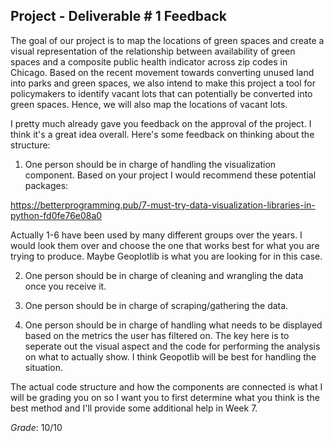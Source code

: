 ## Project - Deliverable \# 1 Feedback 
 
The goal of our project is to map the locations of green spaces and create a visual representation of the relationship between availability of green spaces and a composite public health indicator across zip codes in Chicago. Based on the recent movement towards converting unused land into parks and green spaces, we also intend to make this project a tool for policymakers to identify vacant lots that can potentially be converted into green spaces. Hence, we will also map the locations of vacant lots.

I pretty much already gave you feedback on the approval of the project. I think it's a great idea overall. Here's some feedback on thinking about the structure: 

1. One person should be in charge of handling the visualization component. Based on your project I would recommend these potential packages:

https://betterprogramming.pub/7-must-try-data-visualization-libraries-in-python-fd0fe76e08a0 

Actually 1-6 have been used by many different groups over the years. I would look them over and choose the one that works best for what you are trying to produce. Maybe Geoplotlib is what you are looking for in this case. 

2. One person should be in charge of cleaning and wrangling the data once you receive it. 

3. One person should be in charge of scraping/gathering the data. 

4. One person should be in charge of handling what needs to be displayed based on the metrics the user has filtered on. The key here is to seperate out the visual aspect and the code for performing the analysis on what to actually show. I think Geopotlib will be best for handling the situation. 

The actual code structure and how the components are connected is what I will be grading you on so I want you to first determine what you think is the best method and I'll provide some additional help in Week 7. 


*Grade*: 10/10 